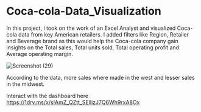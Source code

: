 # Coca-cola-Data_Visualization

In this project, i took on the work of an Excel Analyst and visualized Coca-cola data from key American retailers.
I added filters like Region, Retailer and Beverage brand as this would help the Coca-cola company gain insights on the Total sales, Total units sold, Total operating profit and Average operating margin.


![Screenshot (29)](https://github.com/Ikanabasi/Coca-cola-Data_Visualization/assets/116980575/ec12fc19-3713-448b-99e3-b67a795fde19)

According to the data, more sales where made in the west and lesser sales in the midwest.

Interact with the dashboard here
https://1drv.ms/x/s!AmZ_QZtt_SEllizJ7Q6Wh9rxA8Ox

